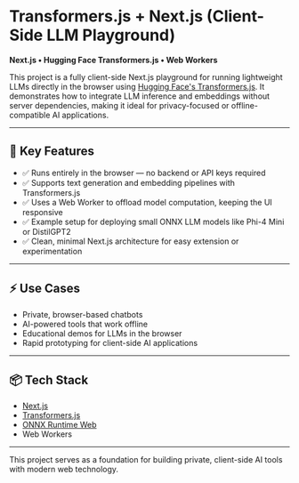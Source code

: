 # Transformers.js + Next.js (Client-Side LLM Playground)

**Next.js • Hugging Face Transformers.js • Web Workers**

This project is a fully client-side Next.js playground for running lightweight LLMs directly in the browser using [Hugging Face's Transformers.js](https://huggingface.co/docs/transformers.js/). It demonstrates how to integrate LLM inference and embeddings without server dependencies, making it ideal for privacy-focused or offline-compatible AI applications.

---

## 🔑 Key Features

- ✅ Runs entirely in the browser — no backend or API keys required  
- ✅ Supports text generation and embedding pipelines with Transformers.js  
- ✅ Uses a Web Worker to offload model computation, keeping the UI responsive  
- ✅ Example setup for deploying small ONNX LLM models like Phi-4 Mini or DistilGPT2  
- ✅ Clean, minimal Next.js architecture for easy extension or experimentation  

---

## ⚡ Use Cases

- Private, browser-based chatbots  
- AI-powered tools that work offline  
- Educational demos for LLMs in the browser  
- Rapid prototyping for client-side AI applications  

---

## 📦 Tech Stack

- [Next.js](https://nextjs.org/)  
- [Transformers.js](https://huggingface.co/docs/transformers.js/)  
- [ONNX Runtime Web](https://www.npmjs.com/package/onnxruntime-web)  
- Web Workers  

---

This project serves as a foundation for building private, client-side AI tools with modern web technology.


